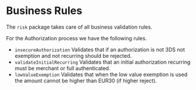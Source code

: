 # Business Rules

The `risk` package takes care of all business validation rules.

For the Authorization process we have the following rules.

* `insecureAuthorization` Validates that if an authorization is not 3DS not exemption and not recurring should be rejected.
* `validateInitialRecurring` Validates that an initial authorization recurring must be merchant or full authenticated.
* `lowValueExemption` Validates that when the low value exemption is used the amount cannot be higher than EUR30 (if higher reject).